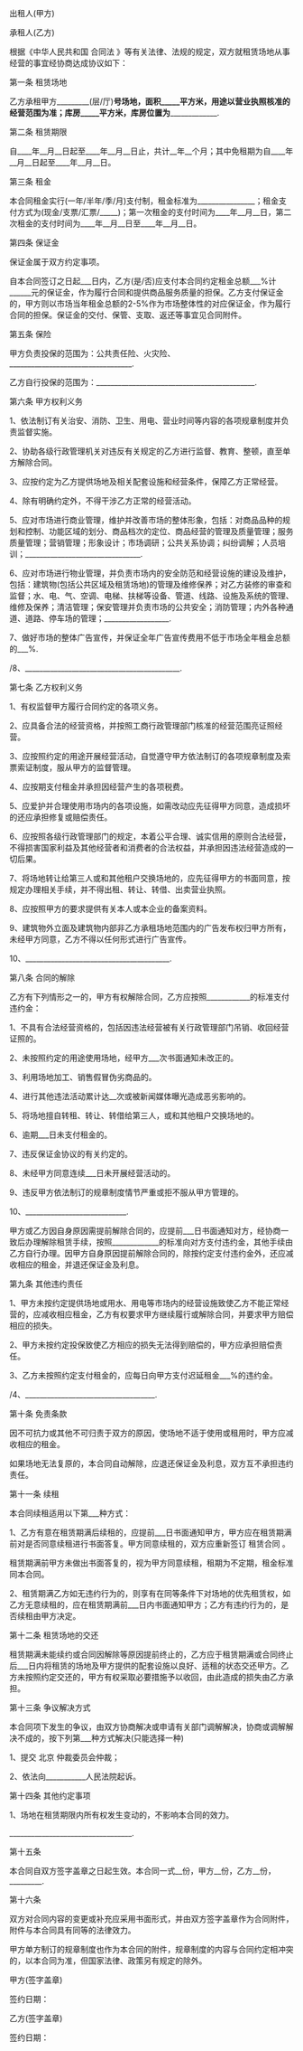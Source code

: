 
 


出租人(甲方)


承租人(乙方)


根据《中华人民共和国
合同法
》等有关法律、法规的规定，双方就租赁场地从事经营的事宜经协商达成协议如下：


第一条 租赁场地


乙方承租甲方_________(层/厅)________号场地，面积_____平方米，用途以营业执照核准的经营范围为准；库房_____平方米，库房位置为_____________________.


第二条 租赁期限


自____年__月__日起至____年__月__日止，共计__年__个月；其中免租期为自____年__月__日起至____年__月__日。


第三条 租金


本合同租金实行(一年/半年/季/月)支付制，租金标准为________________；租金支付方式为(现金/支票/汇票/_____)；第一次租金的支付时间为____年__月__日，第二次租金的支付时间为____年__月__日至____年__月__日。


第四条 保证金


保证金属于双方约定事项。


自本合同签订之日起___日内，乙方(是/否)应支付本合同约定租金总额___%计______元的保证金，作为履行合同和提供商品服务质量的担保。乙方支付保证金的，甲方则以市场当年租金总额的2-5%作为市场整体性的对应保证金，作为履行合同的担保。保证金的交付、保管、支取、返还等事宜见合同附件。


第五条 保险


甲方负责投保的范围为：公共责任险、火灾险、__________________________________.


乙方自行投保的范围为：____________________________________________.


第六条 甲方权利义务


1、依法制订有关治安、消防、卫生、用电、营业时间等内容的各项规章制度并负责监督实施。


2、协助各级行政管理机关对违反有关规定的乙方进行监督、教育、整顿，直至单方解除合同。


3、应按约定为乙方提供场地及相关配套设施和经营条件，保障乙方正常经营。


4、除有明确约定外，不得干涉乙方正常的经营活动。


5、应对市场进行商业管理，维护并改善市场的整体形象，包括：对商品品种的规划和控制、功能区域的划分、商品档次的定位、商品经营的管理及质量管理；服务质量管理；营销管理；形象设计；市场调研；公共关系协调；纠纷调解；人员培训；________________________________.


6、应对市场进行物业管理，并负责市场内的安全防范和经营设施的建设及维护，包括：建筑物(包括公共区域及租赁场地)的管理及维修保养；对乙方装修的审查和监督；水、电、气、空调、电梯、扶梯等设备、管道、线路、设施及系统的管理、维修及保养；清洁管理；保安管理并负责市场的公共安全；消防管理；内外各种通道、道路、停车场的管理；__________________.


7、做好市场的整体广告宣传，并保证全年广告宣传费用不低于市场全年租金总额的___%.


/8、___________________________________________.


第七条 乙方权利义务


1、有权监督甲方履行合同约定的各项义务。


2、应具备合法的经营资格，并按照工商行政管理部门核准的经营范围亮证照经营。


3、应按照约定的用途开展经营活动，自觉遵守甲方依法制订的各项规章制度及索票索证制度，服从甲方的监督管理。


4、应按期支付租金并承担因经营产生的各项税费。


5、应爱护并合理使用市场内的各项设施，如需改动应先征得甲方同意，造成损坏的还应承担修复或赔偿责任。


6、应按照各级行政管理部门的规定，本着公平合理、诚实信用的原则合法经营，不得损害国家利益及其他经营者和消费者的合法权益，并承担因违法经营造成的一切后果。


7、将场地转让给第三人或和其他租户交换场地的，应先征得甲方的书面同意，按规定办理相关手续，并不得出租、转让、转借、出卖营业执照。


8、应按照甲方的要求提供有关本人或本企业的备案资料。


9、建筑物外立面及建筑物内部非乙方承租场地范围内的广告发布权归甲方所有，未经甲方同意，乙方不得以任何形式进行广告宣传。


10、________________________________________.


第八条 合同的解除


乙方有下列情形之一的，甲方有权解除合同，乙方应按照____________的标准支付违约金：


1、不具有合法经营资格的，包括因违法经营被有关行政管理部门吊销、收回经营证照的。


2、未按照约定的用途使用场地，经甲方___次书面通知未改正的。


3、利用场地加工、销售假冒伪劣商品的。


4、进行其他违法活动累计达__次或被新闻媒体曝光造成恶劣影响的。


5、将场地擅自转租、转让、转借给第三人，或和其他租户交换场地的。


6、逾期___日未支付租金的。


7、违反保证金协议的有关约定的。


8、未经甲方同意连续___日未开展经营活动的。


9、违反甲方依法制订的规章制度情节严重或拒不服从甲方管理的。


10、____________________________.


甲方或乙方因自身原因需提前解除合同的，应提前___日书面通知对方，经协商一致后办理解除租赁手续，按照_____________的标准向对方支付违约金，其他手续由乙方自行办理。因甲方自身原因提前解除合同的，除按约定支付违约金外，还应减收相应的租金，并退还保证金及利息。


第九条 其他违约责任


1、甲方未按约定提供场地或用水、用电等市场内的经营设施致使乙方不能正常经营的，应减收相应租金，乙方有权要求甲方继续履行或解除合同，并要求甲方赔偿相应的损失。


2、甲方未按约定投保致使乙方相应的损失无法得到赔偿的，甲方应承担赔偿责任。


3、乙方未按照约定支付租金的，应每日向甲方支付迟延租金___%的违约金。


/4、____________________________________.


第十条 免责条款


因不可抗力或其他不可归责于双方的原因，使场地不适于使用或租用时，甲方应减收相应的租金。


如果场地无法复原的，本合同自动解除，应退还保证金及利息，双方互不承担违约责任。


第十一条 续租


本合同续租适用以下第___种方式：


1、乙方有意在租赁期满后续租的，应提前___日书面通知甲方，甲方应在租赁期满前对是否同意续租进行书面答复。甲方同意续租的，双方应重新签订
租赁合同
。


租赁期满前甲方未做出书面答复的，视为甲方同意续租，租期为不定期，租金标准同本合同。


2、租赁期满乙方如无违约行为的，则享有在同等条件下对场地的优先租赁权，如乙方无意续租的，应在租赁期满前___日内书面通知甲方；乙方有违约行为的，是否续租由甲方决定。


第十二条 租赁场地的交还


租赁期满未能续约或合同因解除等原因提前终止的，乙方应于租赁期满或合同终止后___日内将租赁的场地及甲方提供的配套设施以良好、适租的状态交还甲方。乙方未按照约定交还的，甲方有权采取必要措施予以收回，由此造成的损失由乙方承担。


第十三条 争议解决方式


本合同项下发生的争议，由双方协商解决或申请有关部门调解解决，协商或调解解决不成的，按下列第___种方式解决(只能选择一种)


1、提交
北京
仲裁委员会仲裁；


2、依法向___________人民法院起诉。


第十四条 其他约定事项


1、场地在租赁期限内所有权发生变动的，不影响本合同的效力。


__________________________________.


第十五条


本合同自双方签字盖章之日起生效。本合同一式__份，甲方__份，乙方__份，_________.


第十六条


双方对合同内容的变更或补充应采用书面形式，并由双方签字盖章作为合同附件，附件与本合同具有同等的法律效力。


甲方单方制订的规章制度也作为本合同的附件，规章制度的内容与合同约定相冲突的，以本合同为准，但国家法律、政策另有规定的除外。


甲方(签字盖章)


签约日期：


乙方(签字盖章)


签约日期：
 


 

 
 
 
 
 
  


  
 

  


  


  
 
 
 
 

